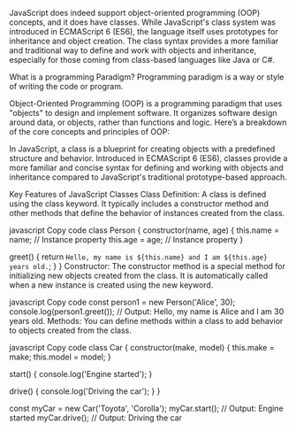 JavaScript does indeed support object-oriented programming (OOP) concepts, and it does have classes. While JavaScript's class system was introduced in ECMAScript 6 (ES6), the language itself uses prototypes for inheritance and object creation. The class syntax provides a more familiar and traditional way to define and work with objects and inheritance, especially for those coming from class-based languages like Java or C#.

What is a programming Paradigm?
Programming paradigm is a way or style of  writing the code or program.

Object-Oriented Programming (OOP) is a programming paradigm that uses "objects" to design and implement software. It organizes software design around data, or objects, rather than functions and logic. Here’s a breakdown of the core concepts and principles of OOP:

In JavaScript, a class is a blueprint for creating objects with a predefined structure and behavior. Introduced in ECMAScript 6 (ES6), classes provide a more familiar and concise syntax for defining and working with objects and inheritance compared to JavaScript's traditional prototype-based approach.

Key Features of JavaScript Classes
Class Definition: A class is defined using the class keyword. It typically includes a constructor method and other methods that define the behavior of instances created from the class.

javascript
Copy code
class Person {
  constructor(name, age) {
    this.name = name;  // Instance property
    this.age = age;    // Instance property
  }

  greet() {
    return `Hello, my name is ${this.name} and I am ${this.age} years old.`;
  }
}
Constructor: The constructor method is a special method for initializing new objects created from the class. It is automatically called when a new instance is created using the new keyword.

javascript
Copy code
const person1 = new Person('Alice', 30);
console.log(person1.greet());  // Output: Hello, my name is Alice and I am 30 years old.
Methods: You can define methods within a class to add behavior to objects created from the class.

javascript
Copy code
class Car {
  constructor(make, model) {
    this.make = make;
    this.model = model;
  }

  start() {
    console.log('Engine started');
  }

  drive() {
    console.log('Driving the car');
  }
}

const myCar = new Car('Toyota', 'Corolla');
myCar.start();  // Output: Engine started
myCar.drive();  // Output: Driving the car
